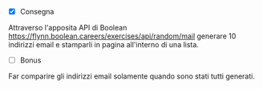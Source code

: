 - [x] Consegna

Attraverso l'apposita API di Boolean
https://flynn.boolean.careers/exercises/api/random/mail
generare 10 indirizzi email e stamparli in pagina all'interno di una lista.


- [ ] Bonus

Far comparire gli indirizzi email solamente quando sono stati tutti generati.